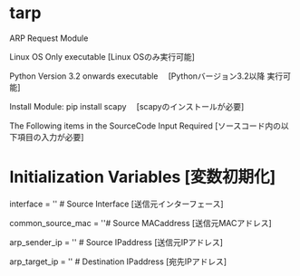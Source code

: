 # tarp
ARP Request Module

Linux OS Only executable  [Linux OSのみ実行可能]

Python Version 3.2 onwards executable 　[Pythonバージョン3.2以降 実行可能]

Install Module: pip install scapy 　[scapyのインストールが必要]

The Following items in the SourceCode Input Required  [ソースコード内の以下項目の入力が必要]

# Initialization Variables [変数初期化]

interface = ''        # Source Interface [送信元インターフェース]

common_source_mac = ''# Source MACaddress [送信元MACアドレス]

arp_sender_ip = ''    # Source IPaddress [送信元IPアドレス]

arp_target_ip = ''    # Destination IPaddress [宛先IPアドレス]
